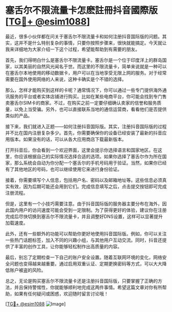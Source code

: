# 塞舌尔不限流量卡怎麽註冊抖音國際版[[TG💪+ @esim1088](https://t.me/s/esim1088)]

最近，很多小伙伴都在问关于塞舌尔不限流量卡和如何注册抖音国际版的问题。其实，这并不是什么特别复杂的事情，只要你按照步骤来，很快就能搞定。今天就让我来详细地为大家介绍一下这个过程，希望能帮助到有需要的朋友。

首先，我们得明白什么是塞舌尔不限流量卡。塞舌尔是一个位于印度洋上的群岛国家，以其美丽的自然风光闻名于世。而这里的不限流量卡，简单来说就是一种可以在塞舌尔本地使用的移动数据卡，用户可以在当地享受无限上网的服务。对于经常需要在国外使用网络的人来说，这种卡确实是个不错的选择。

那么，怎样才能购买到这样的卡呢？通常情况下，你可以通过一些专门提供海外通讯服务的平台或者实体店铺进行购买。比如在某些电商平台，你可能会找到专门售卖塞舌尔SIM卡的商家。不过，在购买之前一定要仔细确认卖家的信誉和服务质量，以免上当受骗。另外，也可以直接联系当地的通信运营商，看看他们是否提供类似的产品。

接下来，我们就进入正题——如何注册抖音国际版。其实，注册抖音国际版的过程并不比在国内注册复杂多少。首先，你需要确保你的设备已经安装了最新的抖音应用版本。如果没有的话，可以从各大应用商店下载最新版本。

打开抖音后，你会看到一个欢迎界面，这里会提示你选择语言和国家地区。在这里，你应该根据自己的实际情况选择合适的选项。如果你选择了塞舌尔作为所在国家，那么系统会自动为你分配一个塞舌尔的手机号码用于验证。当然，如果你已经有了其他地区的号码，也可以继续使用它来进行身份验证。

接着，你需要填写个人信息，包括用户名、密码以及邮箱地址等。这些信息必须真实有效，因为后期可能还会用到它们。完成信息填写之后，点击提交按钮即可完成注册流程。

但是，这里有一个小技巧需要注意。由于抖音国际版的服务器主要分布在海外，因此国内用户的访问速度可能会受到一定限制。为了获得更好的体验，建议你在注册完成后尽快切换到塞舌尔不限流量卡，并且调整好DNS设置，这样可以显著提升加载速度。

此外，还有一些额外的功能可以帮助你更好地使用抖音国际版。例如，你可以关注一些热门话题标签，加入不同的兴趣小组，与其他用户互动交流。同时，抖音还提供了丰富的创作工具，让你能够轻松制作出高质量的内容。

最后，别忘了定期检查一下自己的账户安全设置。随着互联网环境的变化，网络安全问题也变得越来越重要。通过启用双重认证、定期更换密码等方式，可以大大降低账户被盗的风险。

总之，无论是购买塞舌尔不限流量卡还是注册抖音国际版，只要掌握了正确的方法，并且保持警惕性，你就能够顺利地完成这两件事情。希望这篇文章对你有所帮助，如果有任何疑问或困惑，欢迎随时留言讨论哦！

[[TG💪+ @esim1088](https://t.me/s/esim1088) ![Image](https://i.postimg.cc/4NQfJmqS/Snipaste-2025-05-13-00-14-12.png)]